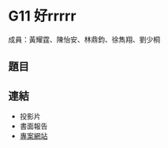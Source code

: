 # G11 好rrrrr
成員：黃耀霆、陳怡安、林鼎鈞、徐雋翔、劉少桐
## 題目

## 連結
* 投影片
* 書面報告
* [專案網站](https://competent-shannon-f02fa0.netlify.app/)

